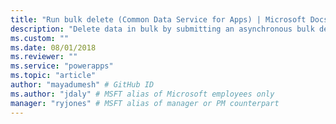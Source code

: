 ```yaml
---
title: "Run bulk delete (Common Data Service for Apps) | Microsoft Docs" # Intent and product brand in a unique string of 43-59 chars including spaces
description: "Delete data in bulk by submitting an asynchronous bulk delete job via the BulkDeleteRequest message." # 115-145 characters including spaces. This abstract displays in the search result.
ms.custom: ""
ms.date: 08/01/2018
ms.reviewer: ""
ms.service: "powerapps"
ms.topic: "article"
author: "mayadumesh" # GitHub ID
ms.author: "jdaly" # MSFT alias of Microsoft employees only
manager: "ryjones" # MSFT alias of manager or PM counterpart
---
```

<!---
# Run bulk delete

To delete data in bulk, you have to submit a bulk delete job by using the <xref:Microsoft.Crm.Sdk.Messages.BulkDeleteRequest> message. The bulk delete job runs asynchronously in the background without blocking other activities. The query expressions that describe the records on which to run the bulk delete job are specified in the <xref:Microsoft.Crm.Sdk.Messages.BulkDeleteRequest.QuerySet> property of this request.  
  
 A bulk delete job is represented by the bulk delete operation entity. The schema name for this entity is `BulkDeleteOperation`. A bulk delete operation record includes the following information:  
  
- Number of records that the bulk delete job deleted.  
  
- Number of records that the bulk delete job failed to delete.  
  
- Whether the bulk delete job is a recurring job or not.  
  
- Start time of the bulk delete job.  
  
  A bulk delete job only deletes records that are created before the job starts to run.  
  
> [!NOTE]
>  If a bulk delete job fails or ends prematurely, any records that were deleted before the failure or ending of the job are not rolled back and remain deleted. The failures of the `BulkDeleteOperation` are stored in the `BulkDeleteFailure` records and can be retrieved by using the          <xref:Microsoft.Xrm.Sdk.Messages.RetrieveRequest> message or the  <xref:Microsoft.Xrm.Sdk.Messages.RetrieveMultipleRequest> message.  
  
 A bulk delete job deletes the specified records according to the cascading rules. These rules are based on the relationship type between the entities. For more information, see [Entity Relationship Behavior](/dynamics365/customer-engagement/developer/entity-relationship-behavior).  
  
 To run a bulk delete job, a user must have the `BulkDelete` and `Delete` privileges for the entity types being deleted. The user must also have read permissions to the entity records that are specified in the <xref:Microsoft.Crm.Sdk.Messages.BulkDeleteRequest> message. By default, a system administrator has the necessary permissions; however, other users must be granted these permissions.  
  
 You can perform a bulk deletion on all entities that are supported by the delete action. For information about possible actions on entity records, see [Actions on Entity Records](/dynamics365/customer-engagement/developer/introduction-entities#ActionsOnEntityRecords).  
  
 If a plug-in or a workflow (process) is triggered by the delete action on a specific entity type, it is triggered every time that an entity record of this type is deleted by the bulk delete job.  
  
### See also

 [Delete Data in Bulk in Dynamics 365](delete-data-bulk.md)   
 [Data Management in Dynamics 365 (Auditing, Duplicate Detection, Bulk Delete, Data Import)](/dynamics365/customer-engagement/developer/manage-data)    
 [Entity Relationship Behavior](/dynamics365/customer-engagement/developer/entity-relationship-behavior)   
 [Recurrence Pattern in Asynchronous Job Execution](/dynamics365/customer-engagement/developer/recurrence-pattern-asynchronous-job-execution)   
 [Sample: Bulk Delete Exported Records](org-service/samples/bulk-delete-exported-records.md)   
 [Sample: Bulk Delete Records That Match Common Criteria](org-service/samples/bulk-delete-records-match-common-criteria.md)  
 [BulkDeleteOperation Entity](reference/entities/bulkdeleteoperation.md)-->
